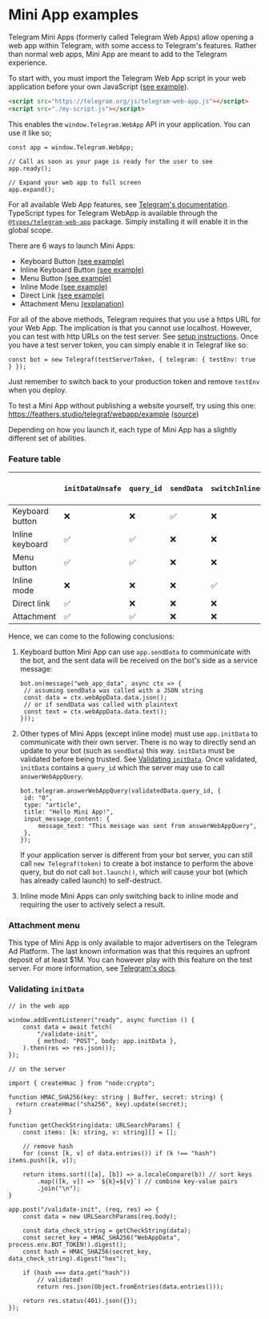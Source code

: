 # Mini App examples

Telegram Mini Apps (formerly called Telegram Web Apps) allow opening a web app within Telegram, with some access to Telegram's features. Rather than normal web apps, Mini App are meant to add to the Telegram experience.

To start with, you must import the Telegram Web App script in your web application before your own JavaScript ([see example](./serve/public/index.html#L33)).

```HTML
<script src="https://telegram.org/js/telegram-web-app.js"></script>
<script src="./my-script.js"></script>
```

This enables the `window.Telegram.WebApp` API in your application. You can use it like so;

```TS
const app = window.Telegram.WebApp;

// Call as soon as your page is ready for the user to see
app.ready();

// Expand your web app to full screen
app.expand();
```

For all available Web App features, see [Telegram's documentation](https://core.telegram.org/bots/webapps#initializing-mini-apps). TypeScript types for Telegram WebApp is available through the [`@types/telegram-web-app`](https://www.npmjs.com/package/@types/telegram-web-app) package. Simply installing it will enable it in the global scope.

There are 6 ways to launch Mini Apps:

- Keyboard Button [(see example)](./keyboard-button-mini-app.ts)
- Inline Keyboard Button [(see example)](./inline-keyboard-button-mini-app.ts)
- Menu Button [(see example)](./menu-button-mini-app.ts)
- Inline Mode [(see example)](./inline-mode-mini-app.ts)
- Direct Link [(see example)](./direct-link-mini-app.ts)
- Attachment Menu [(explanation)](#attachment-menu)

For all of the above methods, Telegram requires that you use a https URL for your Web App. The implication is that you cannot use localhost. However, you can test with http URLs on the test server. See [setup instructions](https://core.telegram.org/bots/webapps#testing-mini-apps). Once you have a test server token, you can simply enable it in Telegraf like so:

```TS
const bot = new Telegraf(testServerToken, { telegram: { testEnv: true } });
```

Just remember to switch back to your production token and remove `testEnv` when you deploy.

To test a Mini App without publishing a website yourself, try using this one: https://feathers.studio/telegraf/webapp/example ([source](./serve/public))

Depending on how you launch it, each type of Mini App has a slightly different set of abilities.

### Feature table

|                 | `initDataUnsafe` | `query_id` | `sendData` | `switchInlineQuery` | `chat_instance`, `chat_type`, `start_param` | `chat` |
| --------------- | ---------------- | ---------- | ---------- | ------------------- | ------------------------------------------- | ------ |
| Keyboard button | ❌               | ❌         | ✅         | ❌                  | ❌                                          | ❌     |
| Inline keyboard | ✅               | ✅         | ❌         | ❌                  | ❌                                          | ❌     |
| Menu button     | ✅               | ✅         | ❌         | ❌                  | ❌                                          | ❌     |
| Inline mode     | ❌               | ❌         | ❌         | ✅                  | ❌                                          | ❌     |
| Direct link     | ✅               | ❌         | ❌         | ❌                  | ✅                                          | ❌     |
| Attachment      | ✅               | ✅         | ❌         | ❌                  | ❌                                          | ✅     |

Hence, we can come to the following conclusions:

1. Keyboard button Mini App can use `app.sendData` to communicate with the bot, and the sent data will be received on the bot's side as a service message:

   ```TS
   bot.on(message("web_app_data", async ctx => {
   	// assuming sendData was called with a JSON string
   	const data = ctx.webAppData.data.json();
   	// or if sendData was called with plaintext
   	const text = ctx.webAppData.data.text();
   }));
   ```

2. Other types of Mini Apps (except inline mode) must use `app.initData` to communicate with their own server. There is no way to directly send an update to your bot (such as `sendData`) this way. `initData` must be validated before being trusted. See [Validating `initData`](#validating-initdata). Once validated, `initData` contains a `query_id` which the server may use to call `answerWebAppQuery`.

   ```TS
   bot.telegram.answerWebAppQuery(validatedData.query_id, {
   	id: "0",
   	type: "article",
   	title: "Hello Mini App!",
   	input_message_content: {
   		message_text: "This message was sent from answerWebAppQuery",
   	},
   });
   ```

   If your application server is different from your bot server, you can still call `new Telegraf(token)` to create a bot instance to perform the above query, but do not call `bot.launch()`, which will cause your bot (which has already called launch) to self-destruct.

3. Inline mode Mini Apps can only switching back to inline mode and requiring the user to actively select a result.

### Attachment menu

This type of Mini App is only available to major advertisers on the Telegram Ad Platform. The last known information was that this requires an upfront deposit of at least $1M. You can however play with this feature on the test server. For more information, see [Telegram's docs](https://core.telegram.org/bots/webapps#launching-mini-apps-from-the-attachment-menu).

### Validating `initData`

```TS
// in the web app

window.addEventListener("ready", async function () {
	const data = await fetch(
		"/validate-init",
		{ method: "POST", body: app.initData },
	).then(res => res.json());
});
```

```TS
// on the server

import { createHmac } from "node:crypto";

function HMAC_SHA256(key: string | Buffer, secret: string) {
  return createHmac("sha256", key).update(secret);
}

function getCheckString(data: URLSearchParams) {
	const items: [k: string, v: string][] = [];

	// remove hash
	for (const [k, v] of data.entries()) if (k !== "hash") items.push([k, v]);

	return items.sort(([a], [b]) => a.localeCompare(b)) // sort keys
		.map(([k, v]) => `${k}=${v}`) // combine key-value pairs
		.join("\n");
}

app.post("/validate-init", (req, res) => {
	const data = new URLSearchParams(req.body);

	const data_check_string = getCheckString(data);
	const secret_key = HMAC_SHA256("WebAppData", process.env.BOT_TOKEN!).digest();
	const hash = HMAC_SHA256(secret_key, data_check_string).digest("hex");

	if (hash === data.get("hash"))
		// validated!
		return res.json(Object.fromEntries(data.entries()));

	return res.status(401).json({});
});
```
